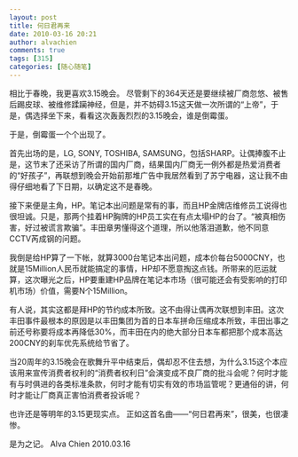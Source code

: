 ```yaml
---
layout: post
title: 何日君再来
date: 2010-03-16 20:21
author: alvachien
comments: true
tags: [315]
categories: [随心随笔]
---
```

相比于春晚，我更喜欢3.15晚会。
尽管剩下的364天还是要继续被厂商忽悠、被售后踢皮球、被维修蹂躏神经，但是，并不妨碍3.15这天做一次所谓的“上帝”，于是，偶选择坐下来，看看这次轰轰烈烈的3.15晚会，谁是倒霉蛋。

于是，倒霉蛋一个个出现了。

首先出场的是，LG, SONY, TOSHIBA, SAMSUNG，包括SHARP。让偶捧腹不止是，这节末了还采访了所谓的国内厂商，结果国内厂商无一例外都是热爱消费者的“好孩子”，再联想到晚会开始前那堆广告中我居然看到了苏宁电器，这让我不由得仔细地看了下日期，以确定这不是春晚。

接下来便是主角，HP。笔记本出问题是常有的事，而且HP金牌店维修员工说得也很坦诚。只是，那两个挂着HP胸牌的HP员工实在有点太塌HP的台了。“被真相伤害，好过被谎言欺骗”。丰田章男懂得这个道理，所以他落泪道歉，他不同意CCTV芮成钢的问题。

我倒是给HP算了一下帐，就算3000台笔记本出问题，成本价每台5000CNY，也就是15Million人民币就能搞定的事情，HP却不愿意掏这点钱。所带来的厄运就算，这次曝光之后，HP要重建HP品牌在笔记本市场（很可能还会有受影响的打印机市场）价值，需要N个15Million。

有人说，其实这都是拜HP的节约成本所致。这不由得让偶再次联想到丰田。这次丰田事件最根本的原因是以丰田集团为首的日本车拼命压缩成本所致，丰田出事之前还号称要将成本再降低30%，而丰田在内的绝大部分日本车都把那个成本高达200CNY的刹车优先系统给节省了。

当20周年的3.15晚会在歌舞升平中结束后，偶却忍不住去想，为什么3.15这个本应该用来宣传消费者权利的“消费者权利日”会演变成不良厂商的批斗会呢？何时才能有与时俱进的各类标准条款，何时才能有切实有效的市场监管呢？更通俗的讲，何时才能让厂商真正害怕消费者投诉呢？

也许还是等明年的3.15更现实点。
正如这首名曲——“何日君再来”，很美，也很凄惨。

是为之记。
Alva Chien
2010.03.16
